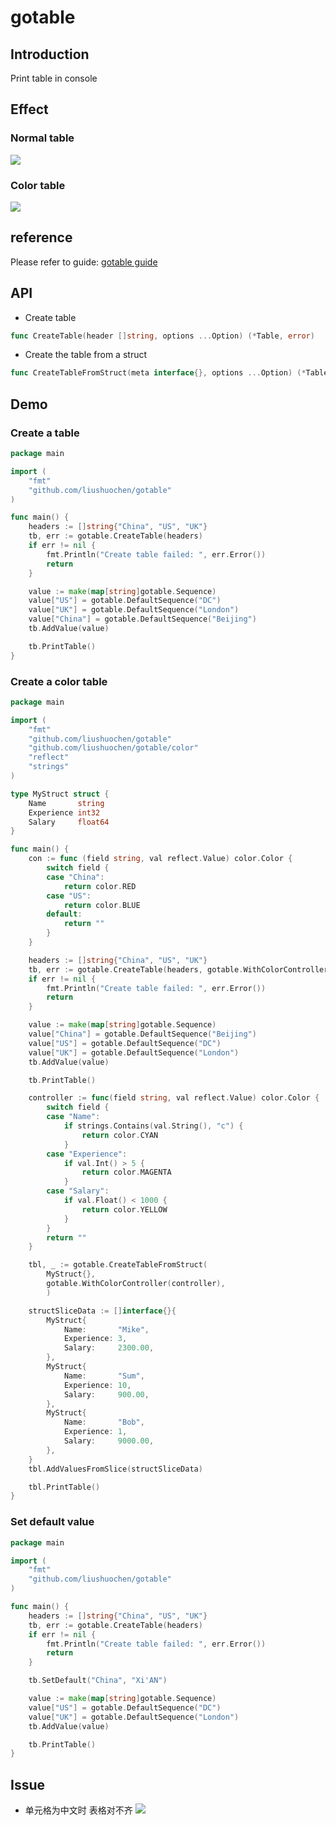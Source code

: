 # gotable

## Introduction
Print table in console

## Effect
### Normal table
![](https://tuocheng.oss-cn-beijing.aliyuncs.com/gotable_test_plain.png)
### Color table
![](https://tuocheng.oss-cn-beijing.aliyuncs.com/gotable_test_color.png)

## reference
Please refer to guide: [gotable guide](https://blog.csdn.net/TCatTime/article/details/103068260#%E8%8E%B7%E5%8F%96gotable)

## API
- Create table
```go
func CreateTable(header []string, options ...Option) (*Table, error)
```

- Create the table from a struct
```go
func CreateTableFromStruct(meta interface{}, options ...Option) (*Table, error)
```

## Demo
### Create a table
```go
package main

import (
	"fmt"
	"github.com/liushuochen/gotable"
)

func main() {
	headers := []string{"China", "US", "UK"}
	tb, err := gotable.CreateTable(headers)
	if err != nil {
		fmt.Println("Create table failed: ", err.Error())
		return
	}

	value := make(map[string]gotable.Sequence)
	value["US"] = gotable.DefaultSequence("DC")
	value["UK"] = gotable.DefaultSequence("London")
	value["China"] = gotable.DefaultSequence("Beijing")
	tb.AddValue(value)

	tb.PrintTable()
}
```

### Create a color table
```go
package main

import (
	"fmt"
	"github.com/liushuochen/gotable"
	"github.com/liushuochen/gotable/color"
	"reflect"
	"strings"
)

type MyStruct struct {
	Name       string
	Experience int32
	Salary     float64
}

func main() {
	con := func (field string, val reflect.Value) color.Color {
		switch field {
		case "China":
			return color.RED
		case "US":
			return color.BLUE
		default:
			return ""
		}
	}

	headers := []string{"China", "US", "UK"}
	tb, err := gotable.CreateTable(headers, gotable.WithColorController(con))
	if err != nil {
		fmt.Println("Create table failed: ", err.Error())
		return
	}

	value := make(map[string]gotable.Sequence)
	value["China"] = gotable.DefaultSequence("Beijing")
	value["US"] = gotable.DefaultSequence("DC")
	value["UK"] = gotable.DefaultSequence("London")
	tb.AddValue(value)

	tb.PrintTable()

	controller := func(field string, val reflect.Value) color.Color {
		switch field {
		case "Name":
			if strings.Contains(val.String(), "c") {
				return color.CYAN
			}
		case "Experience":
			if val.Int() > 5 {
				return color.MAGENTA
			}
		case "Salary":
			if val.Float() < 1000 {
				return color.YELLOW
			}
		}
		return ""
	}

	tbl, _ := gotable.CreateTableFromStruct(
		MyStruct{},
		gotable.WithColorController(controller),
		)

	structSliceData := []interface{}{
		MyStruct{
			Name:       "Mike",
			Experience: 3,
			Salary:     2300.00,
		},
		MyStruct{
			Name:       "Sum",
			Experience: 10,
			Salary:     900.00,
		},
		MyStruct{
			Name:       "Bob",
			Experience: 1,
			Salary:     9000.00,
		},
	}
	tbl.AddValuesFromSlice(structSliceData)

	tbl.PrintTable()
}
```

### Set default value
```go
package main

import (
	"fmt"
	"github.com/liushuochen/gotable"
)

func main() {
	headers := []string{"China", "US", "UK"}
	tb, err := gotable.CreateTable(headers)
	if err != nil {
		fmt.Println("Create table failed: ", err.Error())
		return
	}

	tb.SetDefault("China", "Xi'AN")

	value := make(map[string]gotable.Sequence)
	value["US"] = gotable.DefaultSequence("DC")
	value["UK"] = gotable.DefaultSequence("London")
	tb.AddValue(value)

	tb.PrintTable()
}
```

## Issue
- 单元格为中文时 表格对不齐
![](https://tuocheng.oss-cn-beijing.aliyuncs.com/gotable_chi_issue.png)
